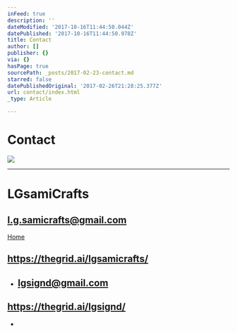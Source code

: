 ```yaml
---
inFeed: true
description: ''
dateModified: '2017-10-16T11:44:50.044Z'
datePublished: '2017-10-16T11:44:50.978Z'
title: Contact
author: []
publisher: {}
via: {}
hasPage: true
sourcePath: _posts/2017-02-23-contact.md
starred: false
datePublishedOriginal: '2017-02-26T21:28:25.377Z'
url: contact/index.html
_type: Article

---
```

# Contact
![](https://the-grid-user-content.s3-us-west-2.amazonaws.com/dba99aef-ae67-481d-a981-6b571bfc1a5b.jpg)

---

# LGsamiCrafts

## **l.g.samicrafts@gmail.com**
[Home][0]

## https://thegrid.ai/lgsamicrafts/

* ## lgsignd@gmail.com

## https://thegrid.ai/lgsignd/

* 

[0]: https://thegrid.ai/lgsamicrafts/
